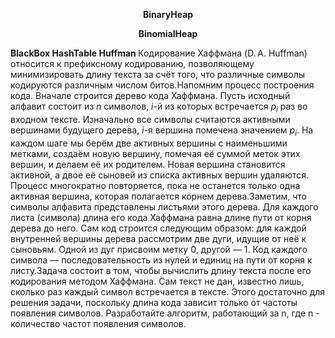 <p style="text-align: center;">
  <b>BinaryHeap</b>
</p>

<p style="text-align: center;">
  <b>BinomialHeap</b>
</p>

<b> BlackBox </b> 
<b> HashTable </b> 
<b> Huffman </b> 
Кодирование Хаффмана (D. A. Huffman) относится к префиксному кодированию, позволяющему минимизировать длину текста за счёт того, что различные символы кодируются различным числом битов.Напомним процесс построения кода.
Вначале строится дерево кода Хаффмана. Пусть исходный алфавит состоит из $n$ символов, $i$-й из которых встречается $p_i$ раз во входном тексте. Изначально все символы считаются активными вершинами будущего дерева, $i$-я вершина помечена значением $p_i$. На каждом шаге мы берём две активных вершины с наименьшими метками, создаём новую вершину, помечая её суммой меток этих вершин, и делаем её их родителем. Новая вершина становится активной, а двое её сыновей из списка активных вершин удаляются. Процесс многократно повторяется, пока не останется только одна активная вершина, которая полагается корнем дерева.Заметим, что символы алфавита представлены листьями этого дерева. Для каждого листа (символа) длина его кода Хаффмана равна длине пути от корня дерева до него.
Сам код строится следующим образом: для каждой внутренней вершины дерева рассмотрим две дуги, идущие от неё к сыновьям. Одной из дуг присвоим метку $0$, другой — $1$. Код каждого символа — последовательность из нулей и единиц на пути от корня к листу.Задача состоит в том, чтобы вычислить длину текста после его кодирования методом Хаффмана. Сам текст не дан, известно лишь, сколько раз каждый символ встречается в тексте. Этого достаточно для решения задачи, поскольку длина кода зависит только от частоты появления символов. Разработайте алгоритм, работающий за n, где n - количество частот появления символов.

<b> </b>  
<b> </b> 
<b> </b> 
<b> </b> 
